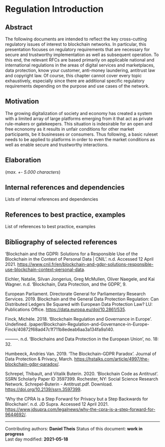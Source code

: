 # Regulation Introduction

## Abstract

The following documents are intended to reflect the key cross-cutting regulatory issues of interest to blockchain networks. In particular, this presentation focuses on regulatory requirements that are necessary for secure and trustworthy implementation as well as subsequent operation. To this end, the relevant RFCs are based primarily on applicable national and international regulations in the areas of digital services and marketplaces, data protection, know your customer, anti-money laundering, antitrust law and copyright law. Of course, this chapter cannot cover every topic exhaustively, especially since there are additional specific regulatory requirements depending on the purpose and use cases of the network.
    
## Motivation

The growing digitalization of society and economy has created a system with a limited array of large platforms emerging from it that act as private rule-makers or gatekeepers. This situation is indesirable for an open and free ecnonomy as it results in unfair conditions for other market participants, be it businesses or consumers. Thus following, a basic ruleset needs to be applied to platforms in order to even the market conditions as well as enable secure and trustworthy interactions.
    
## Elaboration

(*max. +- 5.000 characters*)
    
## Internal references and dependencies

Lists of internal references and dependencies 
    
## References to best practice, examples  

List of references to best practice, examples 
	
## Bibliography of selected references

‘Blockchain and the GDPR: Solutions for a Responsible Use of the Blockchain in the Context of Personal Data | CNIL’. n.d. Accessed 12 April 2021. https://www.cnil.fr/en/blockchain-and-gdpr-solutions-responsible-use-blockchain-context-personal-data.

Eichler, Natalie, Silvan Jongerius, Greg McMullen, Oliver Naegele, and Kai Wagner. n.d. ‘Blockchain, Data Protection, and the GDPR’, 9.

European Parliament. Directorate General for Parliamentary Research Services. 2019. Blockchain and the General Data Protection Regulation: Can Distributed Ledgers Be Squared with European Data Protection Law? LU: Publications Office. https://data.europa.eu/doi/10.2861/535.

Finck, Michèle. 2018. ‘Blockchain Regulation and Governance in Europe’. Undefined. /paper/Blockchain-Regulation-and-Governance-in-Europe-Finck/40872f68ad47c1f711b8edeab6aa3a134fa9a140.

———. n.d. ‘Blockchains and Data Protection in the European Union’, no. 18: 32.

Humbeeck, Andries Van. 2019. ‘The Blockchain-GDPR Paradox’. Journal of Data Protection & Privacy, March. https://hstalks.com/article/4997/the-blockchain-gdpr-paradox/.

Schrepel, Thibault, and Vitalik Buterin. 2020. ‘Blockchain Code as Antitrust’. SSRN Scholarly Paper ID 3597399. Rochester, NY: Social Science Research Network. Schrepel-Buterin - Antitrust.pdf. Download. https://doi.org/10.2139/ssrn.3597399.

‘Why the CPRA Is a Step Forward for Privacy but a Step Backwards for Blockchain’. n.d. JD Supra. Accessed 12 April 2021. https://www.jdsupra.com/legalnews/why-the-cpra-is-a-step-forward-for-9644692/.


________

Contributing authors: **Daniel Theis**
Status of this document: **work in progress**  
Last day modified: **2021-05-18**